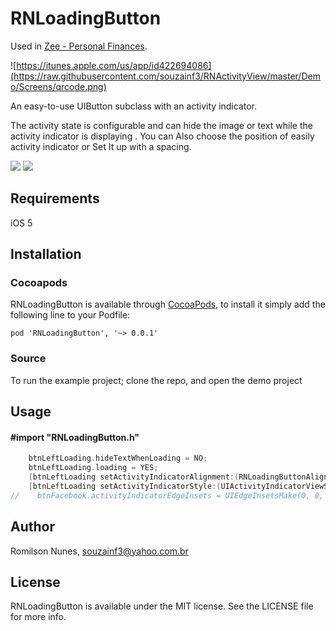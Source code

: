 # RNLoadingButton


Used in [Zee - Personal Finances](https://itunes.apple.com/us/app/id422694086).


![https://itunes.apple.com/us/app/id422694086](https://raw.githubusercontent.com/souzainf3/RNActivityView/master/Demo/Screens/qrcode.png)


An easy-to-use UIButton subclass with an activity indicator.

The activity state is configurable and can hide the image or text while the activity indicator is displaying .
You can Also choose the position of easily activity indicator or Set It up with a spacing.

[![](https://raw.githubusercontent.com/souzainf3/RNLoadingButton-Swift/master/RNLoadingButtonDemo/Screens/screen1.png)](https://raw.githubusercontent.com/souzainf3/RNLoadingButton-Swift/master/RNLoadingButtonDemo/Screens/screen1.png)
[![](https://raw.githubusercontent.com/souzainf3/RNLoadingButton-Swift/master/RNLoadingButtonDemo/Screens/screen2.png)](https://raw.githubusercontent.com/souzainf3/RNLoadingButton-Swift/master/RNLoadingButtonDemo/Screens/screen2.png)


## Requirements
iOS 5

## Installation

### Cocoapods
RNLoadingButton is available through [CocoaPods](http://cocoapods.org), to install
it simply add the following line to your Podfile:

    pod 'RNLoadingButton', '~> 0.0.1'

### Source
To run the example project; clone the repo, and open the demo project


## Usage

#### \#import "RNLoadingButton.h"

```objective-c
    btnLeftLoading.hideTextWhenLoading = NO;
    btnLeftLoading.loading = YES;
    [btnLeftLoading setActivityIndicatorAlignment:(RNLoadingButtonAlignmentLeft)];
    [btnLeftLoading setActivityIndicatorStyle:(UIActivityIndicatorViewStyleGray) forState:(UIControlStateDisabled)];
//    btnFacebook.activityIndicatorEdgeInsets = UIEdgeInsetsMake(0, 0, 0, 10);
```


## Author

Romilson Nunes, souzainf3@yahoo.com.br

## License

RNLoadingButton is available under the MIT license. See the LICENSE file for more info.

